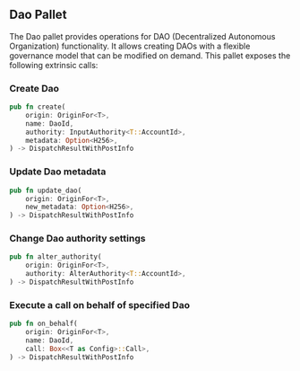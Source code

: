## Dao Pallet

The Dao pallet provides operations for DAO (Decentralized Autonomous Organization) functionality. It allows creating DAOs with a flexible governance model that can be modified on demand.
This pallet exposes the following extrinsic calls:


### Create Dao

```rust
pub fn create(
    origin: OriginFor<T>,
    name: DaoId,
    authority: InputAuthority<T::AccountId>,
    metadata: Option<H256>,
) -> DispatchResultWithPostInfo
```


### Update Dao metadata

```rust
pub fn update_dao(
    origin: OriginFor<T>,
    new_metadata: Option<H256>,
) -> DispatchResultWithPostInfo
```


### Change Dao authority settings

```rust
pub fn alter_authority(
    origin: OriginFor<T>,
    authority: AlterAuthority<T::AccountId>,
) -> DispatchResultWithPostInfo
```


### Execute a call on behalf of specified Dao

```rust
pub fn on_behalf(
    origin: OriginFor<T>,
    name: DaoId,
    call: Box<<T as Config>::Call>,
) -> DispatchResultWithPostInfo
```